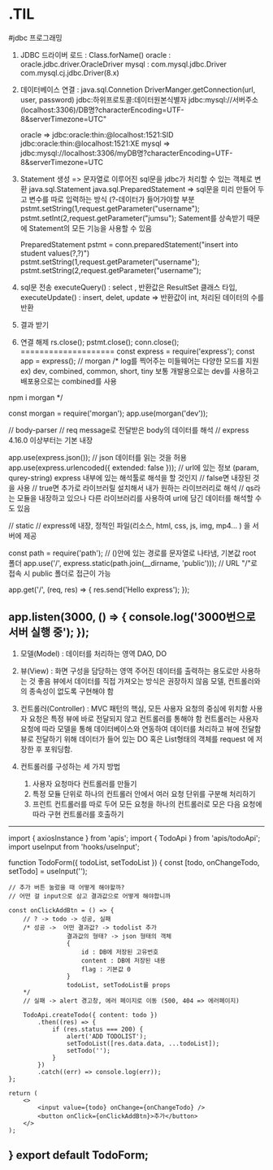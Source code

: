 # .TIL

#jdbc 프로그래밍

1. JDBC 드라이버 로드 :  Class.forName()
       oracle : oracle.jdbc.driver.OracleDriver
       mysql : com.mysql.jdbc.Driver
          com.mysql.cj.jdbc.Driver(8.x)
2. 데이터베이스 연결 :
   java.sql.Connetion
   DriverManger.getConnection(url, user, password)
   jdbc:하위프로토콜:데이터원본식별자
   jdbc:mysql://서버주소(localhost:3306)/DB명?characterEncoding=UTF-8&serverTimezone=UTC"

   oracle =>   jdbc:oracle:thin:@localhost:1521:SID
          jdbc:oracle:thin:@localhost:1521:XE
   mysql =>    jdbc:mysql://localhost:3306/myDB명?characterEncoding=UTF-8&serverTimezone=UTC

3. Statement 생성  => 문자열로 이루어진 sql문을 jdbc가 처리할 수 있는 객체로 변환 
   java.sql.Statement
   java.sql.PreparedStatement    => sql문을 미리 만들어 두고 변수를 따로 입력하는 방식
               (?-데이터가 들어가야할 부분
                pstmt.setString(1,request.getParameter("username");
                pstmt.setInt(2,request.getParameter("jumsu");
               Satement를 상속받기 때문에 Statement의 모든 기능을 사용할 수 있음

   PreparedStatement pstmt = conn.preparedStatement("insert into student values(?,?)")
   pstmt.setString(1,request.getParameter("username");
   pstmt.setString(2,request.getParameter("username");

4. sql문 전송
   executeQuery() : select ,   반환값은 ResultSet 클래스 타입, 
   executeUpdate() : insert, delet, update  => 반환값이 int, 처리된 데이터의 수를 반환


5. 결과 받기

6. 연결 해제
   rs.close();
   pstmt.close();
   conn.close();
====================
const express = require('express');
const app = express();
// morgan
/* 
log를 찍어주는 미들웨어는
다양한 모드를 지원
ex) dev, combined, common, short, tiny
보통 개발용으로는 dev를 사용하고
배포용으로는 combined를 사용

npm i morgan
*/

const morgan = require('morgan');
app.use(morgan('dev'));

// body-parser
// req message로 전달받은 body의 데이터를 해석
// express 4.16.0 이상부터는 기본 내장

app.use(express.json()); // json 데이터를 읽는 것을 허용
app.use(express.urlencoded({ extended: false }));
// url에 있는 정보 (param, qurey-string) express 내부에 있는 해석툴로 해석을 할 것인지
// false면 내장된 것을 사용
// true면 추가로 라이브러릴 설치해서 내가 원하는 라이브러리로 해석
// qs라는 모듈을 내장하고 있으나 다른 라이브러리를 사용하여 url에 담긴 데이터를 해석할 수도 있음

// static
// express에 내장, 정적인 파일(리소스, html, css, js, img, mp4... ) 을 서버에 제공

const path = require('path');
// ()안에 있는 경로를 문자열로 나타냄, 기본값 root 폴더
app.use('/', express.static(path.join(__dirname, 'public')));
// URL "/"로 접속 시 public 폴더로 접근이 가능

app.get('/', (req, res) => {
    res.send('Hello express');
});

app.listen(3000, () => {
    console.log('3000번으로 서버 실행 중');
});
---------------------------------------------------------------------------

1. 모델(Model) : 데이터를 처리하는 영역
   DAO, DO
2. 뷰(View) : 화면 구성을 담당하는 영역
      주어진 데이터를 출력하는 용도로만 사용하는 것 좋음
      뷰에서 데이터를 직접 가져오는 방식은 권장하지 않음
      모델, 컨트롤러와의 종속성이 없도록 구현해야 함

3. 컨트롤러(Controller) : MVC 패턴의 핵심, 모든 사용자 요청의 중심에 위치함
      사용자 요청은 특정 뷰에 바로 전달되지 않고 컨트롤러를 통해야 함
      컨트롤러는 사용자 요청에 따라 모델을 통해 데이터베이스와 연동하여
      데이터를 처리하고 뷰에 전달함
      뷰로 전달하기 위해 데이터가 들어 있는 DO 혹은 List<DO>형태의 객체를
      request 에 저장한 후 포워딩함.

4. 컨트롤러를 구성하는 세 가지 방법
   1) 사용자 요청마다 컨트롤러를 만들기
   2) 특정 모듈 단위로 하나의 컨트롤러 안에서 여러 요청 단위를 구분해 처리하기
   3) 프런트 컨트롤러를 따로 두어 모든 요청을 하나의 컨트롤러로 모은 다음 요청에
      따라 구현 컨트롤러를 호출하기
      
------------------------------------------------------------------------------
import { axiosInstance } from 'apis';
import { TodoApi } from 'apis/todoApi';
import useInput from 'hooks/useInput';

function TodoForm({ todoList, setTodoList }) {
    const [todo, onChangeTodo, setTodo] = useInput('');

    // 추가 버튼 눌렀을 때 어떻게 해야할까?
    // 어떤 걸 input으로 삼고 결과값으로 어떻게 해야합니까

    const onClickAddBtn = () => {
        // ? -> todo -> 성공, 실패
        /* 성공 ->  어떤 결과값? -> todolist 추가
                    결과값의 형태? -> json 형태의 객체
                    {
                        id : DB에 저장된 고유번호
                        content : DB에 저장된 내용
                        flag : 기본값 0
                    }
                    todoList, setTodoList를 props
        */
        // 실패 -> alert 경고창, 에러 페이지로 이동 (500, 404 => 에러페이지)

        TodoApi.createTodo({ content: todo })
            .then((res) => {
                if (res.status === 200) {
                    alert('ADD TODOLIST');
                    setTodoList([res.data.data, ...todoList]);
                    setTodo('');
                }
            })
            .catch((err) => console.log(err));
    };

    return (
        <>
            <input value={todo} onChange={onChangeTodo} />
            <button onClick={onClickAddBtn}>추가</button>
        </>
    );
}
export default TodoForm;
----------------------------------------------------------------------------------
